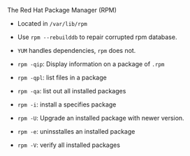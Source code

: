 The Red Hat Package Manager (RPM)

+ Located in `/var/lib/rpm`
+ Use `rpm --rebuilddb` to repair corrupted rpm database.
+ `YUM` handles dependencies, `rpm` does not.

+ `rpm -qip`: Display information on a package of `.rpm`
+ `rpm -qpl`: list files in a package
+ `rpm -qa`: list out all installed packages
+ `rpm -i`: install a specifies package
+ `rpm -U`: Upgrade an installed package with newer version.
+ `rpm -e`: uninsstalles an installed package
+ `rpm -V`: verify all installed packages
